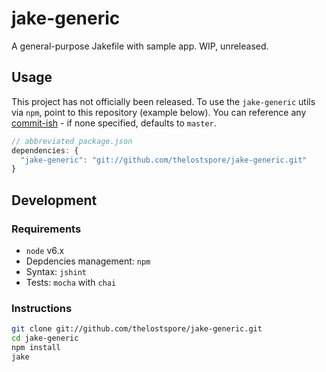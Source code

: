 # jake-generic
A general-purpose Jakefile with sample app. WIP, unreleased. 

## Usage
This project has not officially been released. To use the `jake-generic` utils via `npm`, point to this repository (example below). You can reference any [commit-ish](https://docs.npmjs.com/files/package.json#git-urls-as-dependencies) - if none specified, defaults to `master`.

```javascript
// abbreviated package.json
dependencies: {
  "jake-generic": "git://github.com/thelostspore/jake-generic.git"
}
```

## Development

### Requirements
- `node` v6.x
- Depdencies management: `npm`
- Syntax: `jshint`
- Tests: `mocha` with `chai`

### Instructions
```bash 
git clone git://github.com/thelostspore/jake-generic.git
cd jake-generic
npm install
jake
```
